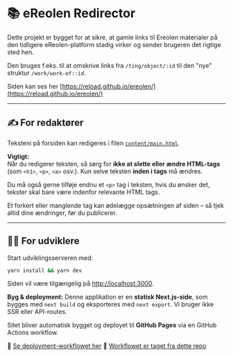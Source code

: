 # 📚 eReolen Redirector

Dette projekt er bygget for at sikre, at gamle links til Ereolen materialer på den tidligere eReolen-platform stadig virker og sender brugeren det rigtige sted hen.

Den bruges f.eks. til at omskrive links fra `/ting/object/:id` til den "nye" struktur `/work/work-of::id`.

Siden kan ses her [https://reload.github.io/ereolen/](https://reload.github.io/ereolen/)

---

## ✍️ For redaktører

Teksteni på forsiden kan redigeres i filen [`content/main.html`](./content/main.html).

**Vigtigt:**  
Når du redigerer teksten, så sørg for **ikke at slette eller ændre HTML-tags** (som `<h1>`, `<p>`, `<a>` osv.). Kun selve teksten **inden i tags** må ændres.

Du må også gerne tilføje endnu et `<p>` tag i teksten, hvis du ønsker det, tekster skal bare være indenfor relevante HTML tags.

Et forkert eller manglende tag kan ødelægge opsætningen af siden – så tjek altid dine ændringer, før du publicerer.

---

## 👩‍💻 For udviklere

Start udviklingsserveren med:

```bash
yarn install && yarn dev
```

Siden vil være tilgængelig på [http://localhost:3000](http://localhost:3000).

**Byg & deployment:**
Denne applikation er en **statisk Next.js-side**, som bygges med `next build` og eksporteres med `next export`. Vi bruger ikke SSR eller API-routes.

Sitet bliver automatisk bygget og deployet til **GitHub Pages** via en GitHub Actions workflow.

🔗 [Se deployment-workflowet her](.github/workflows/deploy.yml)
📘 [Workflowet er taget fra dette repo](https://github.com/nextjs/deploy-github-pages)
